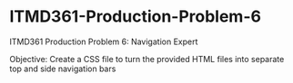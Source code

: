 # ITMD361-Production-Problem-6
ITMD361 Production Problem 6: Navigation Expert

Objective:
Create a CSS file to turn the provided HTML files into separate top and side navigation bars

